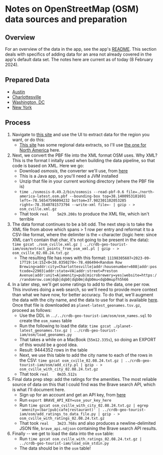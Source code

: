 # Notes on OpenStreetMap (OSM) data sources and preparation

## Overview

For an overview of the data in the app, see the app's [README](../README.md).  This section
deals with specifics of adding data for an area not already covered in the app's default
data set.  The notes here are current as of today (8 February 2024).

## Prepared Data

* [Austin](https://storage.googleapis.com/crl-goddard-gis/osm_austin_with_ratings_20240126.txt.gz)
* [Charlottesville](https://storage.googleapis.com/crl-goddard-gis/osm_cville_with_ratings_20240208.txt.gz)
* [Washington, DC](https://storage.googleapis.com/crl-goddard-gis/osm_dc_with_ratings_20240208.txt.gz)
* [New York](https://storage.googleapis.com/crl-goddard-gis/osm_new_york_with_ratings_20240208.txt.gz)

## Process

1. Navigate to [this site](https://app.protomaps.com/) and use the UI to extract data
   for the region you want, or do this:
   - [This site](https://download.geofabrik.de/) has some regional data extracts, so I'll use
     [the one for North America](https://download.geofabrik.de/north-america-latest.osm.pbf) here.
1. Next, we convert the PBF file into the XML format OSM uses.  Why XML?  This is the format
I initally used when building the data pipeline, so that code is based on XML.  Here we go:
   - Download _osmosis_, the converter we'll use, from [here](https://github.com/openstreetmap/osmosis/releases)
   - This is a Java app, so you'll need a JVM installed
   - Unzip that file in your current working directory (where the PBF file is)
   - ```time ./osmosis-0.49.2/bin/osmosis --read-pbf-0.6 file=./north-america-latest.osm.pbf --bounding-box top=38.1400953181691 left=-78.56547596094232 bottom=37.982301102053285 right=-78.3540781573794 --write-xml file=- | gzip - > osm_cville.xml.gz```
   - That took `real	5m29.208s` to produce the XML file, which isn't terrible
1. The data format continues to be a bit odd. The next step is to take the XML file from above
   which spans > 1 row per entry and reformat it to a CSV-like format, where the delimiter is
   the `<` character (logic here: since XML can't contain that char, it's not going to be present
   in the data):
   ```time gzcat ./osm_cville.xml.gz | ../crdb-geo-tourist-iam/osm/extract_points_from_osm_xml.pl | gzip - > osm_cville_02.08.24.txt.gz```
   - The resulting file has rows with this format: ```11198305607<2023-09-17T19:14:15Z<0<38.0350278<-78.486494<Random Row Brewing<addr:city=Charlottesville|addr:housenumber=608|addr:postcode=22903|addr:state=VA|addr:street=Preston Avenue|addr:unit=A|amenity=pub|microbrewery=yes|website=https://randomrow.com|dqb|dqb0|dqb0m|dqb0mu<dqb0mupfh5h66```
1. In a later step, we'll get some ratings to add to the data, one per row.  This involves doing a web
search, so we'll need to provide more context than what we have now, for better accuracy.  To do that,
we'll augment the data with the city name, and the data to use for that is available
[here](https://osmnames.org/download/).  Once that file is downloaded as `planet-latest_geonames.tsv.gz`,
proceed as follows:
   - Use the DDL in `../../crdb-geo-tourist-iam/osm/osm_names.sql` to create the `osm_names` table
   - Run the following to load the data: ```time gzcat ./planet-latest_geonames.tsv.gz | ../crdb-geo-tourist-iam/osm/load_geonames.py```
   - That takes a while on a MacBook (`55m12.335s`), so doing an EXPORT of this would be a good idea.
   - Result: 9444352 rows in the table
   - Next, we use this table to add the city name to each of the rows in the CSV: ```time gzcat osm_cville_02.08.24.txt.gz | ../crdb-geo-tourist-iam/osm/add_city.pl | gzip - > osm_cville_with_city_02.08.24.txt.gz```
   - That took `real	0m35.512s`
1. Final data prep step: add the ratings for the amenities.  The most reliable source of data on this
that I could find was the Brave search API, which is what I'll document here.
   - Sign up for an account and get an API key, from [here](https://brave.com/search/api/)
   - Run `export BRAVE_API_KEY=use_your_key_here`
   - Run ```time gzcat osm_cville_with_city_02.08.24.txt.gz | egrep 'amenity=(bar|pub|cafe|restaurant)' | ../crdb-geo-tourist-iam/osm/add_ratings_to_data_file.py | gzip - > osm_cville_with_ratings_02.08.24.txt.gz```
   - That took `real	3m23.768s` and also produces a newline-delimited JSON file, `brave_api.ndjson`
   containing the Brave search API results.
1. Finally -- we get to load the data into the `osm` table:
   - Run ```time gzcat osm_cville_with_ratings_02.08.24.txt.gz | ../crdb-geo-tourist-iam/load_osm_stdin.py```
   - The data should be in the `osm` table!

